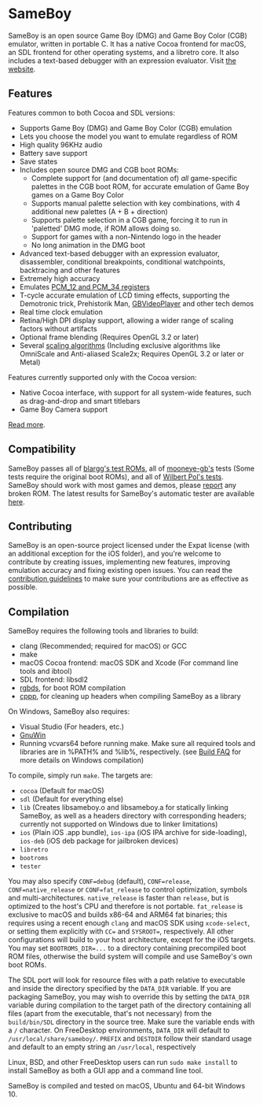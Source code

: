 # SameBoy

SameBoy is an open source Game Boy (DMG) and Game Boy Color (CGB) emulator, written in portable C. It has a native Cocoa frontend for macOS, an SDL frontend for other operating systems, and a libretro core. It also includes a text-based debugger with an expression evaluator. Visit [the website](https://sameboy.github.io/).

## Features
Features common to both Cocoa and SDL versions:
 * Supports Game Boy (DMG) and Game Boy Color (CGB) emulation
 * Lets you choose the model you want to emulate regardless of ROM
 * High quality 96KHz audio
 * Battery save support
 * Save states
 * Includes open source DMG and CGB boot ROMs:
   * Complete support for (and documentation of) *all* game-specific palettes in the CGB boot ROM, for accurate emulation of Game Boy games on a Game Boy Color
   * Supports manual palette selection with key combinations, with 4 additional new palettes (A + B + direction)
   * Supports palette selection in a CGB game, forcing it to run in 'paletted' DMG mode, if ROM allows doing so.
   * Support for games with a non-Nintendo logo in the header
   * No long animation in the DMG boot
 * Advanced text-based debugger with an expression evaluator, disassembler, conditional breakpoints, conditional watchpoints, backtracing and other features
 * Extremely high accuracy
 * Emulates [PCM_12 and PCM_34 registers](https://github.com/LIJI32/GBVisualizer)
 * T-cycle accurate emulation of LCD timing effects, supporting the Demotronic trick, Prehistorik Man, [GBVideoPlayer](https://github.com/LIJI32/GBVideoPlayer) and other tech demos
 * Real time clock emulation
 * Retina/High DPI display support, allowing a wider range of scaling factors without artifacts
 * Optional frame blending (Requires OpenGL 3.2 or later)
 * Several [scaling algorithms](https://sameboy.github.io/scaling/) (Including exclusive algorithms like OmniScale and Anti-aliased Scale2x; Requires OpenGL 3.2 or later or Metal)

Features currently supported only with the Cocoa version:
 * Native Cocoa interface, with support for all system-wide features, such as drag-and-drop and smart titlebars
 * Game Boy Camera support
 
[Read more](https://sameboy.github.io/features/).

## Compatibility
SameBoy passes all of [blargg's test ROMs](http://gbdev.gg8.se/wiki/articles/Test_ROMs#Blargg.27s_tests), all of [mooneye-gb's](https://github.com/Gekkio/mooneye-gb) tests (Some tests require the original boot ROMs), and all of [Wilbert Pol's tests](https://github.com/wilbertpol/mooneye-gb/tree/master/tests/acceptance). SameBoy should work with most games and demos, please [report](https://github.com/LIJI32/SameBoy/issues/new) any broken ROM. The latest results for SameBoy's automatic tester are available [here](https://sameboy.github.io/automation/).

## Contributing
SameBoy is an open-source project licensed under the Expat license (with an additional exception for the iOS folder), and you're welcome to contribute by creating issues, implementing new features, improving emulation accuracy and fixing existing open issues. You can read the [contribution guidelines](CONTRIBUTING.md) to make sure your contributions are as effective as possible.

## Compilation
SameBoy requires the following tools and libraries to build:
 * clang (Recommended; required for macOS) or GCC
 * make
 * macOS Cocoa frontend: macOS SDK and Xcode (For command line tools and ibtool)
 * SDL frontend: libsdl2
 * [rgbds](https://github.com/gbdev/rgbds/releases/), for boot ROM compilation
 * [cppp](https://github.com/LIJI32/cppp), for cleaning up headers when compiling SameBoy as a library

On Windows, SameBoy also requires:
 * Visual Studio (For headers, etc.)
 * [GnuWin](http://gnuwin32.sourceforge.net/)
 * Running vcvars64 before running make. Make sure all required tools and libraries are in %PATH% and %lib%, respectively. (see [Build FAQ](https://github.com/LIJI32/SameBoy/blob/master/build-faq.md) for more details on Windows compilation)

To compile, simply run `make`. The targets are:
 * `cocoa` (Default for macOS)
 * `sdl` (Default for everything else)
 * `lib` (Creates libsameboy.o and libsameboy.a for statically linking SameBoy, as well as a headers directory with corresponding headers; currently not supported on Windows due to linker limitations)
 * `ios` (Plain iOS .app bundle), `ios-ipa` (iOS IPA archive for side-loading), `ios-deb` (iOS deb package for jailbroken devices)
 * `libretro`
 * `bootroms`
 * `tester` 

You may also specify `CONF=debug` (default), `CONF=release`, `CONF=native_release` or `CONF=fat_release`  to control optimization, symbols and multi-architectures. `native_release` is faster than `release`, but is optimized to the host's CPU and therefore is not portable. `fat_release` is exclusive to macOS and builds x86-64 and ARM64 fat binaries; this requires using a recent enough `clang` and macOS SDK using `xcode-select`, or setting them explicitly with `CC=` and `SYSROOT=`, respectively. All other configurations will build to your host architecture, except for the iOS targets. You may set `BOOTROMS_DIR=...` to a directory containing precompiled boot ROM files, otherwise the build system will compile and use SameBoy's own boot ROMs.

The SDL port will look for resource files with a path relative to executable and inside the directory specified by the `DATA_DIR` variable. If you are packaging SameBoy, you may wish to override this by setting the `DATA_DIR` variable during compilation to the target path of the directory containing all files (apart from the executable, that's not necessary) from the `build/bin/SDL` directory in the source tree. Make sure the variable ends with a `/` character. On FreeDesktop environments, `DATA_DIR` will default to `/usr/local/share/sameboy/`. `PREFIX` and `DESTDIR` follow their standard usage and default to an empty string an `/usr/local`, respectively

Linux, BSD, and other FreeDesktop users can run `sudo make install` to install SameBoy as both a GUI app and a command line tool.

SameBoy is compiled and tested on macOS, Ubuntu and 64-bit Windows 10.
